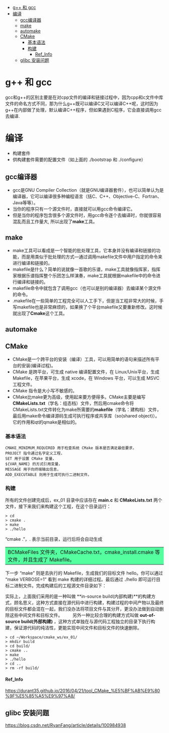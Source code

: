 <!-- TOC -->

- [g++ 和 gcc](#g-和-gcc)
- [编译](#编译)
  - [gcc编译器](#gcc编译器)
  - [make](#make)
  - [automake](#automake)
  - [CMake](#cmake)
    - [基本语法](#基本语法)
    - [构建](#构建)
      - [Ref_Info](#ref_info)
  - [glibc 安装问题](#glibc-安装问题)

<!-- /TOC -->
# g++ 和 gcc
gcc和g++的区别主要是在对cpp文件的编译和链接过程中，因为cpp和c文件中库文件的命名方式不同，那为什么g++既可以编译C又可以编译C++呢，这时因为g++在内部做了处理，默认编译C++程序，但如果遇到C程序，它会直接调用gcc去编译.

# 编译
+ 构建套件
+ 供构建套件需要的配置文件（如上面的 ./bootstrap 和 ./configure）
## gcc编译器
+ gcc是GNU Compiler Collection（就是GNU编译器套件），也可以简单认为是编译器，它可以编译很多种编程语言（括C、C++、Objective-C、Fortran、Java等等）。
+ 当你的程序只有一个源文件时，直接就可以用gcc命令编译它。
+ 但是当你的程序包含很多个源文件时，用gcc命令逐个去编译时，你就很容易混乱而且工作量大, 所以出现了**make**工具。

## make
+ make工具可以看成是一个智能的批处理工具，它本身并没有编译和链接的功能，而是用类似于批处理的方式—通过调用makefile文件中用户指定的命令来进行编译和链接的。
+ makefile是什么？简单的说就像一首歌的乐谱，make工具就像指挥家，指挥家根据乐谱指挥整个乐团怎么样演奏，make工具就根据makefile中的命令进行编译和链接的。
+ makefile命令中就包含了调用gcc（也可以是别的编译器）去编译某个源文件的命令。
+ .makefile在一些简单的工程完全可以人工手下，但是当工程非常大的时候，手写makefile也是非常麻烦的，如果换了个平台makefile又要重新修改。这时候就出现了**Cmake**这个工具。

## automake
## CMake 
+ CMake是一个跨平台的安装（编译）工具，可以用简单的语句来描述所有平台的安装(编译过程)。
+ CMake 是跨平台，可生成 native 编译配置文件，在 Linux/Unix平台，生成 Makefile，在苹果平台，生成 xcode，在 Windows 平台，可以生成 MSVC 工程文件。
+ CMake 指令是大小写不敏感的。
+ CMake比make更为高级，使用起来要方便得多。CMake主要是编写**CMakeLists.txt**（学名：组态档）文件，然后用cmake命令将CMakeLists.txt文件转化为make所需要的**makefile**（学名：建构档）文件，最后用make命令编译源码生成可执行程序或共享库（so(shared object)）。它的作用和qt的qmake是相似的。

### 基本语法
```
CMAKE_MINIMUM_REQUIRED 用于检查系统 CMake 版本是否满足最低要求，
PROJECT 指令通过名字定义工程，
SET 用于设置 CMake 变量，
${VAR_NAME} 的方式引用变量，
MESSAGE 用于向终端输出信息，
ADD_EXECUTABLE 则用于生成可执行二进制文件。
```

### 构建
所有的文件创建完成后，ex_01 目录中应该存在 **main.c** 和 **CMakeLists.txt** 两个文件，接下来我们来构建这个工程，在这个目录运行：

```
> cd 
> cmake .
> make
> ./hello
```
“cmake .”，. 表示当前目录，运行后将会自动生成 <table><tr><td bgcolor=#54FF9F>BCMakeFiles 文件夹，CMakeCache.txt，cmake_install.cmake 等文件，并且生成了 Makefile。</td></tr></table>下一步 “make” 则是去执行的 Makefile，生成我们的目标文件 hello。你可以通过 “make VERBOSE=1” 看到 make 构建的详细过程。最后通过 ./hello 即可运行目标二进制文件。完成构建后的工程源文件目录如下：

实际上，上面我们采用的是一种叫做 **in-source build(内部构建)**的构建方式，顾名思义，这种方式直接在源代码中进行构建，构建过程的中间产物以及最终的目标文件都会混在一起，我们没办法将项目文件与其分开，更没办法做到自动删除这些中间文件和目标文件。
　　另外一种比较合理的构建方式叫做 **out-of-source build(外部构建)** ，这种方式单独在与源代码工程独立的目录下执行构建，保证源代码的纯洁性，更能实现中间文件和目标文件的快速删除。
```
> cd ~/Workspace/cmake_ws/ex_01/
> mkdir build
> cd build/
> cmake ..
> make
> ./hello
> cd ..
> rm -rf build/
```
#### Ref_Info
https://durant35.github.io/2016/04/21/tool_CMake_%E5%BF%AB%E9%80%9F%E5%85%A5%E9%97%A8/


## glibc 安装问题 

https://blog.csdn.net/RyanFang/article/details/100984938

